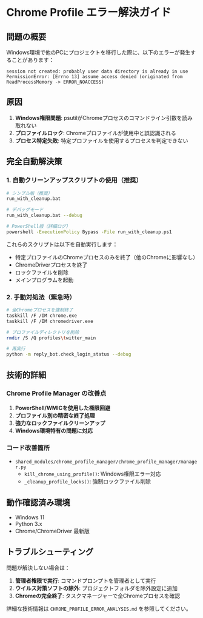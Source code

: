 # Chrome Profile エラー解決ガイド

## 問題の概要

Windows環境で他のPCにプロジェクトを移行した際に、以下のエラーが発生することがあります：

```
session not created: probably user data directory is already in use
PermissionError: [Errno 13] assume access denied (originated from ReadProcessMemory -> ERROR_NOACCESS)
```

## 原因

1. **Windows権限問題**: psutilがChromeプロセスのコマンドライン引数を読み取れない
2. **プロファイルロック**: Chromeプロファイルが使用中と誤認識される
3. **プロセス特定失敗**: 特定プロファイルを使用するプロセスを判定できない

## 完全自動解決策

### 1. 自動クリーンアップスクリプトの使用（推奨）

```bash
# シンプル版（推奨）
run_with_cleanup.bat

# デバッグモード
run_with_cleanup.bat --debug

# PowerShell版（詳細ログ）
powershell -ExecutionPolicy Bypass -File run_with_cleanup.ps1
```

これらのスクリプトは以下を自動実行します：
- 特定プロファイルのChromeプロセスのみを終了（他のChromeに影響なし）
- ChromeDriverプロセスを終了
- ロックファイルを削除
- メインプログラムを起動

### 2. 手動対処法（緊急時）

```bash
# 全Chromeプロセスを強制終了
taskkill /F /IM chrome.exe
taskkill /F /IM chromedriver.exe

# プロファイルディレクトリを削除
rmdir /S /Q profiles\twitter_main

# 再実行
python -m reply_bot.check_login_status --debug
```

## 技術的詳細

### Chrome Profile Manager の改善点

1. **PowerShell/WMICを使用した権限回避**
2. **プロファイル別の精密な終了処理**
3. **強力なロックファイルクリーンアップ**
4. **Windows環境特有の問題に対応**

### コード改善箇所

- `shared_modules/chrome_profile_manager/chrome_profile_manager/manager.py`
  - `kill_chrome_using_profile()`: Windows権限エラー対応
  - `_cleanup_profile_locks()`: 強制ロックファイル削除

## 動作確認済み環境

- Windows 11
- Python 3.x
- Chrome/ChromeDriver 最新版

## トラブルシューティング

問題が解決しない場合は：

1. **管理者権限で実行**: コマンドプロンプトを管理者として実行
2. **ウイルス対策ソフトの除外**: プロジェクトフォルダを除外設定に追加
3. **Chromeの完全終了**: タスクマネージャーで全Chromeプロセスを確認

詳細な技術情報は `CHROME_PROFILE_ERROR_ANALYSIS.md` を参照してください。